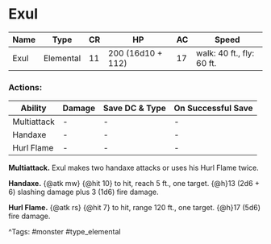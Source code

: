 # Exul

| Name | Type | CR | HP | AC | Speed |
|------|------|----|----|----|-------|
| Exul | Elemental | 11 | 200 (16d10 + 112) | 17 | walk: 40 ft., fly: 60 ft. |

### Actions:

| Ability | Damage | Save DC & Type | On Successful Save |
|---------|--------|----------------|--------------------|
| Multiattack | - | - | - |
| Handaxe | - | - | - |
| Hurl Flame | - | - | - |


**Multiattack.** Exul makes two handaxe attacks or uses his Hurl Flame twice.

**Handaxe.** {@atk mw} {@hit 10} to hit, reach 5 ft., one target. {@h}13 (2d6 + 6) slashing damage plus 3 (1d6) fire damage.

**Hurl Flame.** {@atk rs} {@hit 7} to hit, range 120 ft., one target. {@h}17 (5d6) fire damage.

^Tags: #monster #type_elemental